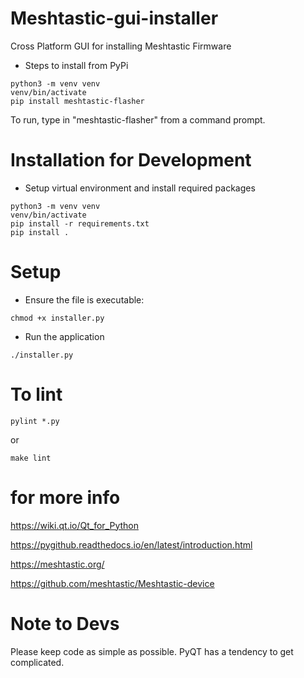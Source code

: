 # Meshtastic-gui-installer

Cross Platform GUI for installing Meshtastic Firmware

* Steps to install from PyPi

```
python3 -m venv venv
venv/bin/activate
pip install meshtastic-flasher
```

To run, type in "meshtastic-flasher" from a command prompt.



# Installation for Development

* Setup virtual environment and install required packages

```
python3 -m venv venv
venv/bin/activate
pip install -r requirements.txt
pip install .
```

# Setup

* Ensure the file is executable:
```
chmod +x installer.py
```

* Run the application
```
./installer.py
```

# To lint

```
pylint *.py
```

or

```
make lint
```

# for more info

https://wiki.qt.io/Qt_for_Python

https://pygithub.readthedocs.io/en/latest/introduction.html

https://meshtastic.org/

https://github.com/meshtastic/Meshtastic-device


# Note to Devs

Please keep code as simple as possible. PyQT has a tendency to get complicated.
